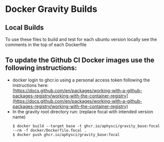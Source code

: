# Docker Gravity Builds

## Local Builds
To use these files to build and test for each ubuntu version locally see the comments in the top of each Dockerfile

## To update the Github CI Docker images use the following instructions:
- docker login to ghcr.io using a personal access token following the instructions here: <br>
    [https://docs.github.com/en/packages/working-with-a-github-packages-registry/working-with-the-container-registry](https://docs.github.com/en/packages/working-with-a-github-packages-registry/working-with-the-container-registry)
- In the gravity root directory run: (replace focal with intended version name) <br>
  ```[bash]
  $ docker build --target base -t ghcr.io/aphysci/gravity_base:focal --rm -f docker/Dockerfile.focal .
  $ docker push ghcr.io/aphysci/gravity_base:focal
  ```